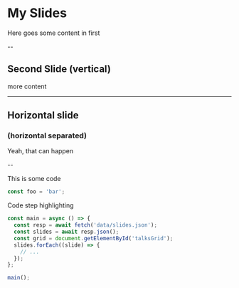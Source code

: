 # My Slides

Here goes some content in first

--

## Second Slide (vertical)

more content

---

## Horizontal slide 
### (horizontal separated)

Yeah, that can happen

--

This is some code

```js
const foo = 'bar';
```

Code step highlighting 

```ts [1-3]
const main = async () => {
  const resp = await fetch('data/slides.json');
  const slides = await resp.json();
  const grid = document.getElementById('talksGrid');
  slides.forEach((slide) => {
    // ...
  });
};

main();


```